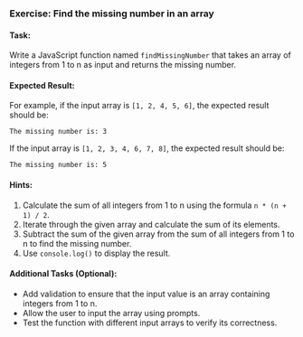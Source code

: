 ### Exercise: Find the missing number in an array

#### Task:
Write a JavaScript function named `findMissingNumber` that takes an array of integers from 1 to n as input and returns the missing number.

#### Expected Result:
For example, if the input array is `[1, 2, 4, 5, 6]`, the expected result should be:
```
The missing number is: 3
```
If the input array is `[1, 2, 3, 4, 6, 7, 8]`, the expected result should be:
```
The missing number is: 5
```

#### Hints:
1. Calculate the sum of all integers from 1 to n using the formula `n * (n + 1) / 2`.
2. Iterate through the given array and calculate the sum of its elements.
3. Subtract the sum of the given array from the sum of all integers from 1 to n to find the missing number.
4. Use `console.log()` to display the result.

#### Additional Tasks (Optional):
- Add validation to ensure that the input value is an array containing integers from 1 to n.
- Allow the user to input the array using prompts.
- Test the function with different input arrays to verify its correctness.
